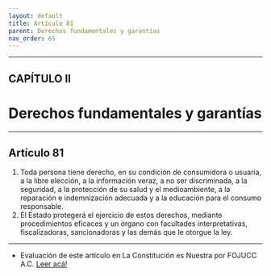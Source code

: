 ```yaml
---
layout: default
title: Artículo 81
parent: Derechos fundamentales y garantías
nav_order: 65
---
```


---

## CAPÍTULO II
# Derechos fundamentales y garantías

---

## Artículo 81

1. Toda persona tiene derecho, en su condición de consumidora o usuaria, a la libre elección, a la información veraz, a no ser discriminada, a la seguridad, a la protección de su salud y el medioambiente, a la reparación e indemnización adecuada y a la educación para el consumo responsable.
2. El Estado protegerá el ejercicio de estos derechos, mediante procedimientos eficaces y un órgano con facultades interpretativas, fiscalizadoras, sancionadoras y las demás que le otorgue la ley.

---
- Evaluación de este artículo en La Constitución es Nuestra por FOJUCC A.C.
<a target="_blank" href="https://laconstitucionesnuestra.cl/evaluaciones/verevaluaciones/17">Leer acá!</a>